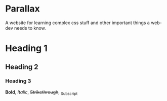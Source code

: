 # Parallax
A website for learning complex css stuff and other important things a web-dev needs to know.
# Heading 1
## Heading 2
### Heading 3
**Bold**, *Italic*, ~~Strikethrough~~, 	<sub>Subscript</sub>